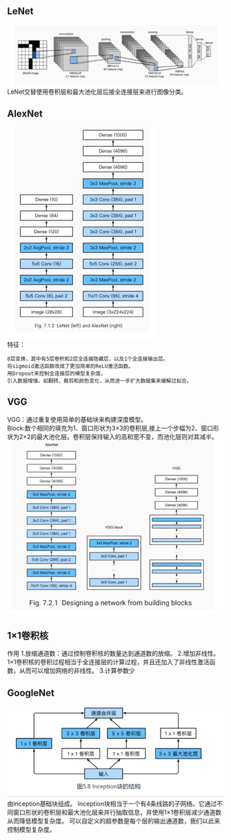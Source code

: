 ## LeNet
![](2.png)  
LeNet交替使用卷积层和最大池化层后接全连接层来进行图像分类。
## AlexNet
![](3.png)  
特征：

    8层变换，其中有5层卷积和2层全连接隐藏层，以及1个全连接输出层。
    将sigmoid激活函数改成了更加简单的ReLU激活函数。
    用Dropout来控制全连接层的模型复杂度。
    引入数据增强，如翻转、裁剪和颜色变化，从而进一步扩大数据集来缓解过拟合。
## VGG
VGG：通过重复使⽤简单的基础块来构建深度模型。   
Block:数个相同的填充为1、窗口形状为3×3的卷积层,接上一个步幅为2、窗口形状为2×2的最大池化层。卷积层保持输入的高和宽不变，而池化层则对其减半。
![](4.png)  

## 1×1卷积核
作用
1.放缩通道数：通过控制卷积核的数量达到通道数的放缩。
2.增加非线性。1×1卷积核的卷积过程相当于全连接层的计算过程，并且还加入了非线性激活函数，从而可以增加网络的非线性。
3.计算参数少


## GoogleNet
![](5.png)  
    由Inception基础块组成。
    Inception块相当于⼀个有4条线路的⼦⽹络。它通过不同窗口形状的卷积层和最⼤池化层来并⾏抽取信息，并使⽤1×1卷积层减少通道数从而降低模型复杂度。
    可以⾃定义的超参数是每个层的输出通道数，我们以此来控制模型复杂度。
